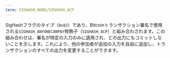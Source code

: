 ```yaml
---
term: SIGHASH_NONE/SIGHASH_ACP
---
```


SigHashフラグのタイプ（`0x82`）であり、Bitcoinトランザクション署名で使用される`SIGHASH_ANYONECANPAY`修飾子（`SIGHASH_ACP`）と組み合わされます。この組み合わせは、署名が特定の入力のみに適用され、どの出力にもコミットしないことを示します。これにより、他の参加者が追加の入力を自由に追加し、トランザクションのすべての出力を変更することができます。